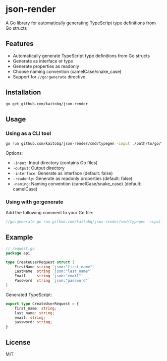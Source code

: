 # json-render

A Go library for automatically generating TypeScript type definitions from Go structs

## Features

- Automatically generate TypeScript type definitions from Go structs
- Generate as interface or type
- Generate properties as readonly
- Choose naming convention (camelCase/snake_case)
- Support for `//go:generate` directive

## Installation

```bash
go get github.com/kaitobq/json-render
```

## Usage

### Using as a CLI tool

```bash
go run github.com/kaitobq/json-render/cmd/typegen -input ./path/to/go/files -output ./path/to/output -naming snake_case
```

Options:
- `-input`: Input directory (contains Go files)
- `-output`: Output directory
- `-interface`: Generate as interface (default: false)
- `-readonly`: Generate as readonly properties (default: false)
- `-naming`: Naming convention (camelCase/snake_case) (default: camelCase)

### Using with go:generate

Add the following comment to your Go file:

```go
//go:generate go run github.com/kaitobq/json-render/cmd/typegen -input . -output ./generated
```

## Example

```go
// request.go
package api

type CreateUserRequest struct {
    FirstName string `json:"first_name"`
    LastName  string `json:"last_name"`
    Email     string `json:"email"`
    Password  string `json:"password"`
}
```

Generated TypeScript:

```typescript
export type CreateUserRequest = {
    first_name: string;
    last_name: string;
    email: string;
    password: string;
}
```

## License

MIT